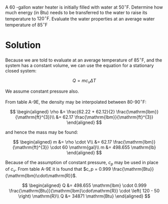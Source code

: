 A 60 -gallon water heater is initially filled with water at $50^{\circ} \mathrm{F}$. Determine how much energy (in $\mathrm{Btu}$) needs to be transferred to the water to raise its temperature to $120^{\circ} \mathrm{F}$. Evaluate the water properties at an average water temperature of $85^{\circ} \mathrm{F}$

# Solution

Because we are told to evaluate at an average temperature of $85^{\circ} \mathrm{F}$, and the system has a constant volume, we can use the equation for a stationary closed system:

$$
Q=m c_{v} \Delta T
$$

We assume constant pressure also.

From table A-9E, the density may be interpolated between $80$-$90^{\circ} \mathrm{F}$:

$$
\begin{aligned}
\rho &= \frac{62.22 + 62.12}{2} \frac{\mathrm{lbm}}{\mathrm{ft}^{3}}\\
&= 62.17 \frac{\mathrm{lbm}}{\mathrm{ft}^{3}}
\end{aligned}
$$

and hence the mass may be found:

$$
\begin{aligned}
m &= \rho \cdot V\\
&= 62.17 \frac{\mathrm{lbm}}{\mathrm{ft}^{3}} \cdot 60 \mathrm{gal}\\
m &= 498.655 \mathrm{lb}
\end{aligned}
$$

Because of the assumption of constant pressure, $c_p$ may be used in place of $c_v$.
From table A-9E it is found that $c_p = 0.999 \frac{\mathrm{Btu}}{\mathrm{lbm}\cdot\mathrm{R}}$.

$$
\begin{aligned}
Q &= 498.655 \mathrm{lbm} \cdot 0.999 \frac{\mathrm{Btu}}{\mathrm{lbm}\cdot\mathrm{R}} \cdot \left( 120 - 50 \right) \mathrm{R}\\
Q &= 34871 \mathrm{Btu}
\end{aligned}
$$